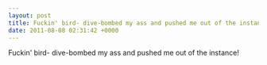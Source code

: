 ```yaml
---
layout: post
title: Fuckin' bird- dive-bombed my ass and pushed me out of the instance!
date: 2011-08-08 02:31:42 +0000
---
```


Fuckin' bird- dive-bombed my ass and pushed me out of the instance!

